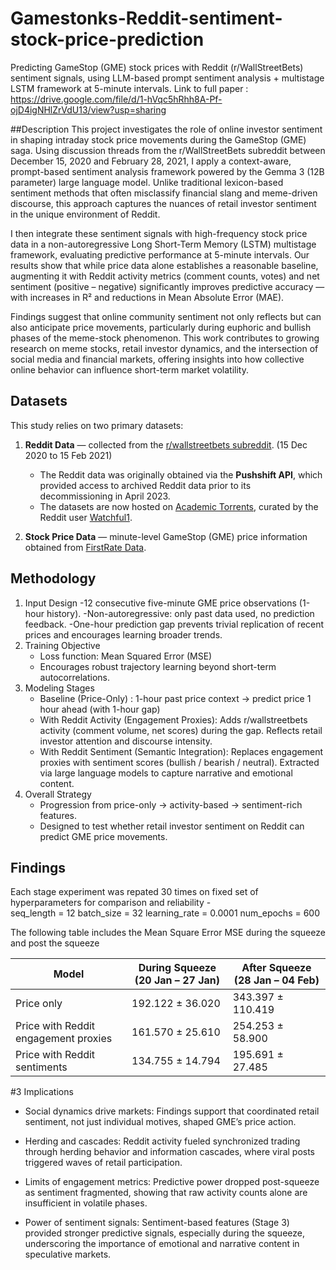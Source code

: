 # Gamestonks-Reddit-sentiment-stock-price-prediction
Predicting GameStop (GME) stock prices with Reddit (r/WallStreetBets) sentiment signals, using LLM-based prompt sentiment analysis + multistage LSTM framework at 5-minute intervals.
Link to full paper : https://drive.google.com/file/d/1-hVqc5hRhh8A-Pf-ojD4igNHlZrVdU13/view?usp=sharing

##Description
This project investigates the role of online investor sentiment in shaping intraday stock price movements during the GameStop (GME) saga. Using discussion threads from the r/WallStreetBets subreddit between December 15, 2020 and February 28, 2021, I apply a context-aware, prompt-based sentiment analysis framework powered by the Gemma 3 (12B parameter) large language model. Unlike traditional lexicon-based sentiment methods that often misclassify financial slang and meme-driven discourse, this approach captures the nuances of retail investor sentiment in the unique environment of Reddit.

I then integrate these sentiment signals with high-frequency stock price data in a non-autoregressive Long Short-Term Memory (LSTM) multistage framework, evaluating predictive performance at 5-minute intervals. Our results show that while price data alone establishes a reasonable baseline, augmenting it with Reddit activity metrics (comment counts, votes) and net sentiment (positive – negative) significantly improves predictive accuracy — with increases in R² and reductions in Mean Absolute Error (MAE).

Findings suggest that online community sentiment not only reflects but can also anticipate price movements, particularly during euphoric and bullish phases of the meme-stock phenomenon. This work contributes to growing research on meme stocks, retail investor dynamics, and the intersection of social media and financial markets, offering insights into how collective online behavior can influence short-term market volatility.

## Datasets

This study relies on two primary datasets:
1. **Reddit Data** — collected from the [r/wallstreetbets subreddit](https://www.reddit.com/r/wallstreetbets/).  (15 Dec 2020 to 15 Feb 2021)
   - The Reddit data was originally obtained via the **Pushshift API**, which provided access to archived Reddit data prior to its decommissioning in April 2023.  
   - The datasets are now hosted on [Academic Torrents](https://academictorrents.com/details/1614740ac8c94505e4ecb9d88be8bed7b6afddd4), curated by the Reddit user [Watchful1](https://www.reddit.com/user/Watchful1/).  

2. **Stock Price Data** — minute-level GameStop (GME) price information obtained from [FirstRate Data](https://firstratedata.com/).  


## Methodology

1. Input Design
   -12 consecutive five-minute GME price observations (1-hour history).
   -Non-autoregressive: only past data used, no prediction feedback.
   -One-hour prediction gap prevents trivial replication of recent prices and encourages learning broader trends.
2. Training Objective
   - Loss function: Mean Squared Error (MSE)
   - Encourages robust trajectory learning beyond short-term autocorrelations.
3. Modeling Stages
   - Baseline (Price-Only) : 1-hour past price context → predict price 1 hour ahead (with 1-hour gap)
   - With Reddit Activity (Engagement Proxies): Adds r/wallstreetbets activity (comment volume, net scores) during the gap. Reflects retail investor attention and discourse intensity.
   - With Reddit Sentiment (Semantic Integration): Replaces engagement proxies with sentiment scores (bullish / bearish / neutral). Extracted via large language models to capture narrative and emotional content.
4. Overall Strategy
   - Progression from price-only → activity-based → sentiment-rich features.
   - Designed to test whether retail investor sentiment on Reddit can predict GME price movements.
     

## Findings

Each stage experiment was repated 30 times on fixed set of hyperparameters for comparison and reliability -  
seq_length = 12
batch_size = 32
learning_rate = 0.0001
num_epochs = 600

The following table includes the Mean Square Error MSE during the squeeze and post the squeeze


| Model                                | During Squeeze (20 Jan – 27 Jan) | After Squeeze (28 Jan – 04 Feb) |
| ------------------------------------ | -------------------------------- | ------------------------------- |
| Price only                           | 192.122 ± 36.020                 | 343.397 ± 110.419               |
| Price with Reddit engagement proxies | 161.570 ± 25.610                 | 254.253 ± 58.900                |
| Price with Reddit sentiments         | 134.755 ± 14.794                 | 195.691 ± 27.485                |


#3 Implications

- Social dynamics drive markets: Findings support that coordinated retail sentiment, not just individual motives, shaped GME’s price action.

- Herding and cascades: Reddit activity fueled synchronized trading through herding behavior and information cascades, where viral posts triggered waves of retail participation.

- Limits of engagement metrics: Predictive power dropped post-squeeze as sentiment fragmented, showing that raw activity counts alone are insufficient in volatile phases.

- Power of sentiment signals: Sentiment-based features (Stage 3) provided stronger predictive signals, especially during the squeeze, underscoring the importance of emotional and narrative content in speculative markets.

